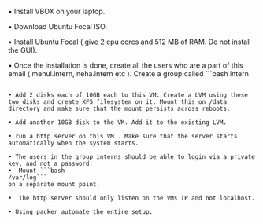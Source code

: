 • Install VBOX on your laptop.

• Download Ubuntu Focal ISO.

• Install Ubuntu Focal ( give 2 cpu cores and 512 MB of RAM. Do not install the GUI).

• Once the installation is done, create all the users who are a part of this email ( mehul.intern, neha.intern etc  ). Create a group called ```bash
intern
```and add the users to that group. 

• Add 2 disks each of 10GB each to this VM. Create a LVM using these two disks and create XFS filesystem on it. Mount this on /data directory and make sure that the mount persists across reboots.

• Add another 10GB disk to the VM. Add it to the existing LVM.

• run a http server on this VM . Make sure that the server starts automatically when the system starts.

• The users in the group interns should be able to login via a private key, and not a password.
•  Mount ```bash
/var/log```
on a separate mount point.

•  The http server should only listen on the VMs IP and not localhost.

• Using packer automate the entire setup.
